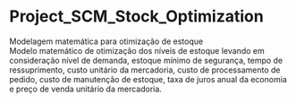 # Project_SCM_Stock_Optimization
Modelagem matemática para otimização de estoque \
Modelo matemático de otimização dos níveis de estoque levando em consideração nível de demanda, estoque mínimo de segurança, tempo de ressuprimento, custo unitário da mercadoria, custo de processamento de pedido, custo de manutenção de estoque, taxa de juros anual da economia e preço de venda unitário da mercadoria.
